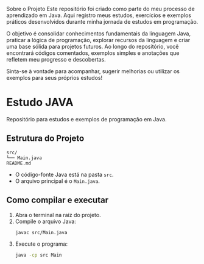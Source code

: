 
Sobre o Projeto
Este repositório foi criado como parte do meu processo de aprendizado em Java. Aqui registro meus estudos, exercícios e exemplos práticos desenvolvidos durante minha jornada de estudos em programação.

O objetivo é consolidar conhecimentos fundamentais da linguagem Java, praticar a lógica de programação, explorar recursos da linguagem e criar uma base sólida para projetos futuros. Ao longo do repositório, você encontrará códigos comentados, exemplos simples e anotações que refletem meu progresso e descobertas.

Sinta-se à vontade para acompanhar, sugerir melhorias ou utilizar os exemplos para seus próprios estudos!









# Estudo JAVA

Repositório para estudos e exemplos de programação em Java.

## Estrutura do Projeto

```
src/
└── Main.java
README.md
```

- O código-fonte Java está na pasta `src`.
- O arquivo principal é o `Main.java`.

## Como compilar e executar

1. Abra o terminal na raiz do projeto.
2. Compile o arquivo Java:
   ```sh
   javac src/Main.java
   ```
3. Execute o programa:
   ```sh
   java -cp src Main
   ```


